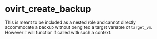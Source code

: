 ovirt_create_backup
===================
This is meant to be included as a nested role and cannot directly accommodate a backup without being fed a target variable of `target_vm`. However it will function if called with such a context.

